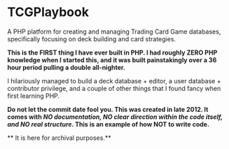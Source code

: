 # TCGPlaybook
A PHP platform for creating and managing Trading Card Game databases, specifically focusing on deck building and card strategies.

**This is the FIRST thing I have ever built in PHP. I had roughly ZERO PHP knowledge when I started this, and it was built painstakingly over a 36 hour period pulling a double all-nighter.**

I hilariously managed to build a deck database + editor, a user database + contributor privilege, and a couple of other things that I found fancy when first learning PHP.

**Do not let the commit date fool you. This was created in late 2012. It comes with *NO documentation, NO clear direction within the code itself, and NO real structure*. This is an example of how NOT to write code.**

** It is here for archival purposes.**
